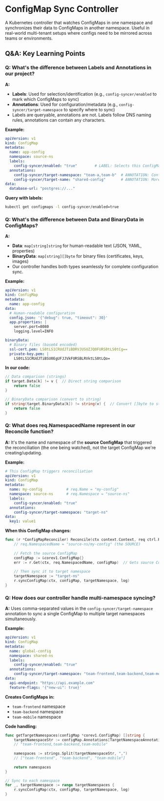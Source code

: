 # ConfigMap Sync Controller

A Kubernetes controller that watches ConfigMaps in one namespace and synchronizes their data to ConfigMaps in another namespace. Useful in real-world multi-tenant setups where configs need to be mirrored across teams or environments.

## Q&A: Key Learning Points

### Q: What's the difference between Labels and Annotations in our project?
**A:** 
- **Labels**: Used for selection/identification (e.g., `config-syncer/enabled` to mark which ConfigMaps to sync)
- **Annotations**: Used for configuration/metadata (e.g., `config-syncer/target-namespace` to specify where to sync)
- Labels are queryable, annotations are not. Labels follow DNS naming rules, annotations can contain any characters.

**Example:**
```yaml
apiVersion: v1
kind: ConfigMap
metadata:
  name: app-config
  namespace: source-ns
  labels:
    config-syncer/enabled: "true"        # LABEL: Selects this ConfigMap for processing
  annotations:
    config-syncer/target-namespace: "team-a,team-b"  # ANNOTATION: Configuration
    config-syncer/target-name: "shared-config"       # ANNOTATION: More config
data:
  database-url: "postgres://..."
```

**Query with labels:**
```bash
kubectl get configmaps -l config-syncer/enabled=true
```

### Q: What's the difference between Data and BinaryData in ConfigMaps?
**A:**
- **Data**: `map[string]string` for human-readable text (JSON, YAML, properties)
- **BinaryData**: `map[string][]byte` for binary files (certificates, keys, images)
- Our controller handles both types seamlessly for complete configuration sync.

**Example:**
```yaml
apiVersion: v1
kind: ConfigMap
metadata:
  name: app-config
data:
  # Human-readable configuration
  config.json: '{"debug": true, "timeout": 30}'
  app.properties: |
    server.port=8080
    logging.level=INFO

binaryData:
  # Binary files (base64 encoded)
  ssl-cert.pem: LS0tLS1CRUdJTiBDRVJUSUZJQ0FURS0tLS0tCg==
  private-key.pem: |
    LS0tLS1CRUdJTiBSU0EgUFJJVkFURSBLRVktLS0tLQo=
```

**In our code:**
```go
// Data comparison (strings)
if target.Data[k] != v {  // Direct string comparison
    return false
}

// BinaryData comparison (convert to string)
if string(target.BinaryData[k]) != string(v) {  // Convert []byte to string
    return false
}
```

### Q: What does req.NamespacedName represent in our Reconcile function?
**A:** It's the name and namespace of the **source ConfigMap** that triggered the reconciliation (the one being watched), not the target ConfigMap we're creating/updating.

**Example:**
```yaml
# This ConfigMap triggers reconciliation
apiVersion: v1
kind: ConfigMap
metadata:
  name: my-config           # req.Name = "my-config"
  namespace: source-ns      # req.Namespace = "source-ns"
  labels:
    config-syncer/enabled: "true"
  annotations:
    config-syncer/target-namespace: "target-ns"
data:
  key1: value1
```

**When this ConfigMap changes:**
```go
func (r *ConfigMapReconciler) Reconcile(ctx context.Context, req ctrl.Request) (ctrl.Result, error) {
    // req.NamespacedName = "source-ns/my-config" (the SOURCE)
    
    // Fetch the source ConfigMap
    configMap := &corev1.ConfigMap{}
    err := r.Get(ctx, req.NamespacedName, configMap)  // Gets source ConfigMap
    
    // Then sync it to target namespace
    targetNamespace := "target-ns"
    r.syncConfigMap(ctx, configMap, targetNamespace, log)
}
```

### Q: How does our controller handle multi-namespace syncing?
**A:** Uses comma-separated values in the `config-syncer/target-namespace` annotation to sync a single ConfigMap to multiple target namespaces simultaneously.

**Example:**
```yaml
apiVersion: v1
kind: ConfigMap
metadata:
  name: global-config
  namespace: shared-ns
  labels:
    config-syncer/enabled: "true"
  annotations:
    config-syncer/target-namespace: "team-frontend,team-backend,team-mobile"
data:
  api-endpoint: "https://api.example.com"
  feature-flags: '{"new-ui": true}'
```

**Creates ConfigMaps in:**
- `team-frontend` namespace
- `team-backend` namespace  
- `team-mobile` namespace

**Code handling:**
```go
func getTargetNamespaces(configMap *corev1.ConfigMap) []string {
    targetNamespaceStr := configMap.Annotations[TargetNamespaceAnnotation]
    // "team-frontend,team-backend,team-mobile"
    
    namespaces := strings.Split(targetNamespaceStr, ",")
    // ["team-frontend", "team-backend", "team-mobile"]
    
    return namespaces
}

// Sync to each namespace
for _, targetNamespace := range targetNamespaces {
    r.syncConfigMap(ctx, configMap, targetNamespace, log)
}
```